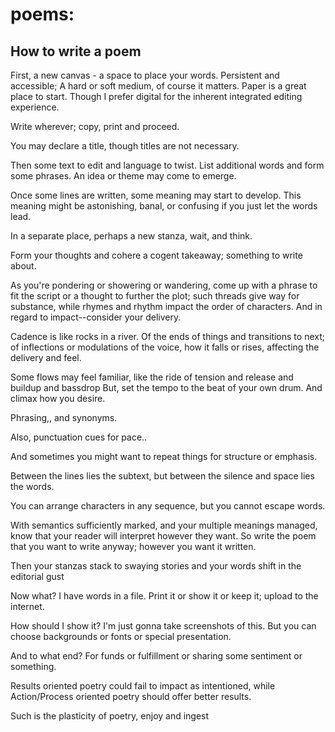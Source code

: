 # poems:
## How to write a poem
First, a new canvas - a space to place your words.
Persistent and accessible;
A hard or soft medium, of course it matters. 
Paper is a great place to start.
Though I prefer digital for the inherent integrated editing experience.

Write wherever; copy, print and proceed.

You may declare a title, 
though titles are not necessary.

Then some text to edit and language to twist. 
List additional words and form some phrases.
An idea or theme may come to emerge.

Once some lines are written, some meaning may start to develop.
This meaning might be astonishing, banal, or confusing 
if you just let the words lead. 

In a separate place, perhaps a new stanza, wait, and think. 

Form your thoughts and cohere a cogent takeaway; 
something to write about.

As you're pondering or showering or wandering, 
come up with a phrase to fit the script
or a thought to further the plot;
such threads give way for substance, while
rhymes and rhythm impact the order of characters.
And in regard to impact--consider your delivery. 

Cadence is like rocks in a river.
Of the ends of things and transitions to next; 
of inflections or modulations of the voice,
how it falls or rises, affecting the delivery and feel.

Some flows may feel familiar, 
like the ride of tension and release and buildup and bassdrop
But, set the tempo to the beat of your own drum. 
And climax how you desire.

Phrasing,, and synonyms. 

Also, punctuation cues for pace..

And sometimes you might want to repeat things for structure or emphasis.

Between the lines lies the subtext, but between the silence and space lies the words.

You can arrange characters in any sequence, but you cannot escape words.

With semantics sufficiently marked, and your multiple meanings managed,
know that your reader will interpret however they want.
So write the poem that you want to write anyway; however you want it written.

Then your stanzas stack to swaying stories 
and your words shift in the editorial gust

Now what? I have words in a file. 
Print it or show it or keep it;
upload to the internet. 

How should I show it?
I'm just gonna take screenshots of this.
But you can choose backgrounds or fonts or special presentation.

And to what end? 
For funds or fulfillment or sharing some sentiment or something. 

Results oriented poetry could fail to impact as intentioned, while
Action/Process oriented poetry should offer better results.

Such is the plasticity of poetry, enjoy and ingest

